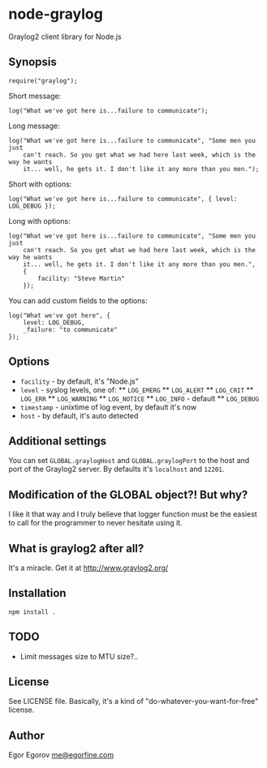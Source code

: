 # node-graylog

Graylog2 client library for Node.js

## Synopsis

	require("graylog");
	
Short message:

	log("What we've got here is...failure to communicate");

Long message:

	log("What we've got here is...failure to communicate", "Some men you just 
		can't reach. So you get what we had here last week, which is the way he wants 
		it... well, he gets it. I don't like it any more than you men.");

Short with options:

	log("What we've got here is...failure to communicate", { level: LOG_DEBUG });

Long with options: 

	log("What we've got here is...failure to communicate", "Some men you just 
		can't reach. So you get what we had here last week, which is the way he wants 
		it... well, he gets it. I don't like it any more than you men.", 
		{
			facility: "Steve Martin"
		});

You can add custom fields to the options: 
	
	log("What we've got here", { 
		level: LOG_DEBUG,
		_failure: "to communicate"
	});

## Options

* <code>facility</code> - by default, it's "Node.js"
* <code>level</code> - syslog levels, one of:
** <code>LOG_EMERG</code>
** <code>LOG_ALERT</code>
** <code>LOG_CRIT</code>
** <code>LOG_ERR</code>
** <code>LOG_WARNING</code>
** <code>LOG_NOTICE</code>
** <code>LOG_INFO</code> - default
** <code>LOG_DEBUG</code>
* <code>timestamp</code> - unixtime of log event, by default it's now
* <code>host</code> - by default, it's auto detected

## Additional settings

You can set <code>GLOBAL.graylogHost</code> and <code>GLOBAL.graylogPort</code> to the host and port of the Graylog2 server. By defaults it's <code>localhost</code> and <code>12201</code>.

## Modification of the GLOBAL object?! But why?

I like it that way and I truly believe that logger function must be the easiest to call for the programmer to never hesitate using it. 

## What is graylog2 after all? 

It's a miracle. Get it at http://www.graylog2.org/

## Installation

	npm install .

## TODO

* Limit messages size to MTU size?..


## License

See LICENSE file. Basically, it's a kind of "do-whatever-you-want-for-free" license.

## Author

Egor Egorov <me@egorfine.com>

